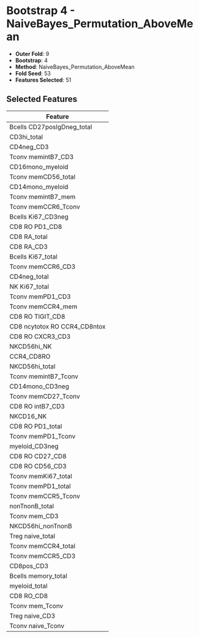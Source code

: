 # Bootstrap 4 - NaiveBayes_Permutation_AboveMean

- **Outer Fold**: 9
- **Bootstrap**: 4
- **Method**: NaiveBayes_Permutation_AboveMean
- **Fold Seed**: 53
- **Features Selected**: 51

## Selected Features

| Feature |
|---------|
| Bcells CD27posIgDneg_total |
| CD3hi_total |
| CD4neg_CD3 |
| Tconv memintB7_CD3 |
| CD16mono_myeloid |
| Tconv memCD56_total |
| CD14mono_myeloid |
| Tconv memintB7_mem |
| Tconv memCCR6_Tconv |
| Bcells Ki67_CD3neg |
| CD8 RO PD1_CD8 |
| CD8 RA_total |
| CD8 RA_CD3 |
| Bcells Ki67_total |
| Tconv memCCR6_CD3 |
| CD4neg_total |
| NK Ki67_total |
| Tconv memPD1_CD3 |
| Tconv memCCR4_mem |
| CD8 RO TIGIT_CD8 |
| CD8 ncytotox RO CCR4_CD8ntox |
| CD8 RO CXCR3_CD3 |
| NKCD56hi_NK |
| CCR4_CD8RO |
| NKCD56hi_total |
| Tconv memintB7_Tconv |
| CD14mono_CD3neg |
| Tconv memCD27_Tconv |
| CD8 RO intB7_CD3 |
| NKCD16_NK |
| CD8 RO PD1_total |
| Tconv memPD1_Tconv |
| myeloid_CD3neg |
| CD8 RO CD27_CD8 |
| CD8 RO CD56_CD3 |
| Tconv memKi67_total |
| Tconv memPD1_total |
| Tconv memCCR5_Tconv |
| nonTnonB_total |
| Tconv mem_CD3 |
| NKCD56hi_nonTnonB |
| Treg naive_total |
| Tconv memCCR4_total |
| Tconv memCCR5_CD3 |
| CD8pos_CD3 |
| Bcells memory_total |
| myeloid_total |
| CD8 RO_CD8 |
| Tconv mem_Tconv |
| Treg naive_CD3 |
| Tconv naive_Tconv |
